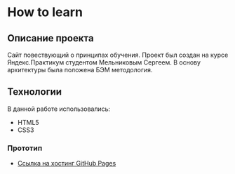 # How to learn

## Описание проекта

Сайт повествующий о принципах обучения. Проект был создан на курсе Яндекс.Практикум студентом Мельниковым Сергеем. В основу архитектуры была положена БЭМ методология.

## Технологии

В данной работе использовались:
* HTML5
* CSS3

### Прототип

* [Ссылка на хостинг GitHub Pages](https://jettpy.github.io/how-to-learn/)
